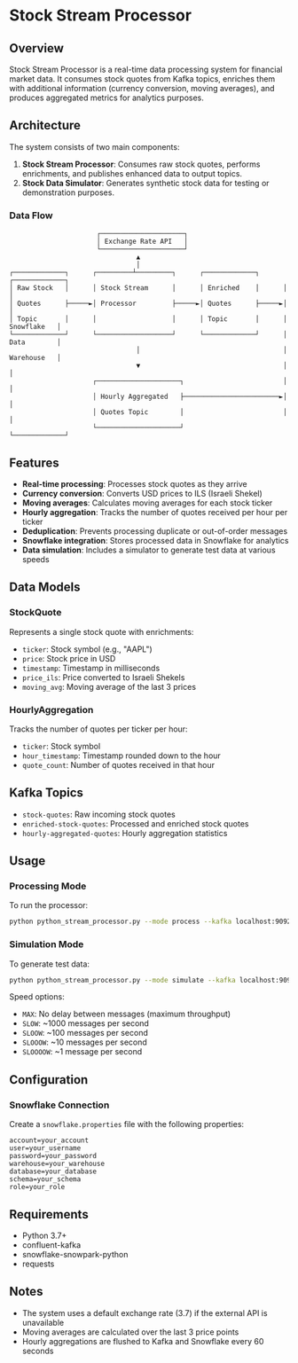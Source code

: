 # Stock Stream Processor

## Overview

Stock Stream Processor is a real-time data processing system for financial market data. It consumes stock quotes from Kafka topics, enriches them with additional information (currency conversion, moving averages), and produces aggregated metrics for analytics purposes.

## Architecture

The system consists of two main components:

1. **Stock Stream Processor**: Consumes raw stock quotes, performs enrichments, and publishes enhanced data to output topics.
2. **Stock Data Simulator**: Generates synthetic stock data for testing or demonstration purposes.

### Data Flow

```
                      ┌─────────────────────┐
                      │ Exchange Rate API   │
                      └─────────────────────┘
                                ▲
                                │
┌─────────────┐      ┌─────────┴─────────┐      ┌─────────────┐      ┌─────────────┐
│ Raw Stock   │      │ Stock Stream      │      │ Enriched    │      │             │
│ Quotes      ├─────►│ Processor         ├─────►│ Quotes      ├─────►│             │
│ Topic       │      │                   │      │ Topic       │      │ Snowflake   │
└─────────────┘      └───────────────────┘      └─────────────┘      │ Data        │
                                │                                    │ Warehouse   │
                                ▼                                    │             │
                     ┌─────────────────────┐                         │             │
                     │ Hourly Aggregated   ├────────────────────────►│             │
                     │ Quotes Topic        │                         │             │
                     └─────────────────────┘                         └─────────────┘
```

## Features

- **Real-time processing**: Processes stock quotes as they arrive
- **Currency conversion**: Converts USD prices to ILS (Israeli Shekel)
- **Moving averages**: Calculates moving averages for each stock ticker
- **Hourly aggregation**: Tracks the number of quotes received per hour per ticker
- **Deduplication**: Prevents processing duplicate or out-of-order messages
- **Snowflake integration**: Stores processed data in Snowflake for analytics
- **Data simulation**: Includes a simulator to generate test data at various speeds

## Data Models

### StockQuote

Represents a single stock quote with enrichments:

- `ticker`: Stock symbol (e.g., "AAPL")
- `price`: Stock price in USD
- `timestamp`: Timestamp in milliseconds
- `price_ils`: Price converted to Israeli Shekels
- `moving_avg`: Moving average of the last 3 prices

### HourlyAggregation

Tracks the number of quotes per ticker per hour:

- `ticker`: Stock symbol
- `hour_timestamp`: Timestamp rounded down to the hour
- `quote_count`: Number of quotes received in that hour

## Kafka Topics

- `stock-quotes`: Raw incoming stock quotes
- `enriched-stock-quotes`: Processed and enriched stock quotes
- `hourly-aggregated-quotes`: Hourly aggregation statistics

## Usage

### Processing Mode

To run the processor:

```bash
python python_stream_processor.py --mode process --kafka localhost:9092 --config ./snowflake.properties
```

### Simulation Mode

To generate test data:

```bash
python python_stream_processor.py --mode simulate --kafka localhost:9092 --count 1000 --speed SLOW
```

Speed options:
- `MAX`: No delay between messages (maximum throughput)
- `SLOW`: ~1000 messages per second
- `SLOOW`: ~100 messages per second
- `SLOOOW`: ~10 messages per second
- `SLOOOOW`: ~1 message per second

## Configuration

### Snowflake Connection

Create a `snowflake.properties` file with the following properties:

```
account=your_account
user=your_username
password=your_password
warehouse=your_warehouse
database=your_database
schema=your_schema
role=your_role
```

## Requirements

- Python 3.7+
- confluent-kafka
- snowflake-snowpark-python
- requests

## Notes

- The system uses a default exchange rate (3.7) if the external API is unavailable
- Moving averages are calculated over the last 3 price points
- Hourly aggregations are flushed to Kafka and Snowflake every 60 seconds
